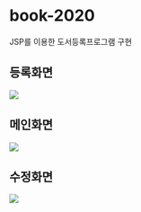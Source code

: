 # book-2020
JSP를 이용한 도서등록프로그램 구현

<h2>등록화면</h2>
<img src="https://user-images.githubusercontent.com/51257552/103616871-93d3e100-4f70-11eb-900a-8f0e0af81027.png"></img>


<h2>메인화면</h2>
<img src="https://user-images.githubusercontent.com/51257552/103618209-e8785b80-4f72-11eb-99b7-7828608d536b.png"></img>


<h2>수정화면</h2>
<img src="https://user-images.githubusercontent.com/51257552/103616888-98989500-4f70-11eb-95ef-0a94d42f0022.png"></img>
